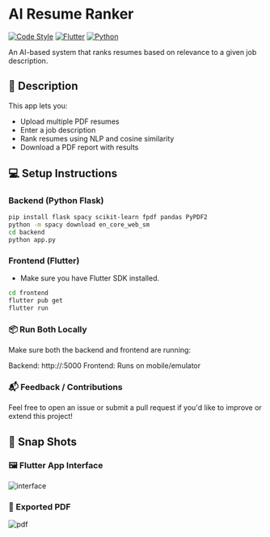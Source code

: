 # AI Resume Ranker

[![Code Style](https://img.shields.io/badge/code%20style-black-000000.svg )](https://github.com/psf/black )
[![Flutter](https://img.shields.io/badge/Flutter-%2302569B.svg?style=for-the-badge&logo=flutter&logoColor=white )](https://flutter.dev/ )
[![Python](https://img.shields.io/badge/Python-3.10-blue.svg )](https://www.python.org/ )

An AI-based system that ranks resumes based on relevance to a given job description.

## 🧾 Description

This app lets you:
- Upload multiple PDF resumes
- Enter a job description
- Rank resumes using NLP and cosine similarity
- Download a PDF report with results

## 💻 Setup Instructions

### Backend (Python Flask)

```bash
pip install flask spacy scikit-learn fpdf pandas PyPDF2
python -m spacy download en_core_web_sm
cd backend
python app.py
```
### Frontend (Flutter)
- Make sure you have Flutter SDK installed. 
```bash
cd frontend
flutter pub get
flutter run
```
### 📦 Run Both Locally
Make sure both the backend and frontend are running:

Backend: http://<Your System Ip Address>:5000
Frontend: Runs on mobile/emulator

### 📬 Feedback / Contributions
Feel free to open an issue or submit a pull request if you'd like to improve or extend this project!

## 📸 Snap Shots

### 🖼️ Flutter App Interface  
![interface](https://github.com/user-attachments/assets/679bbbe5-19bd-4ee5-ab5d-763cb3e75804)

### 🧾 Exported PDF  
![pdf](https://github.com/user-attachments/assets/02a03440-f6a9-485d-926a-138a515fd714)

